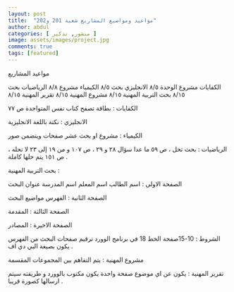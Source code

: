 ```yaml
---
layout: post
title:  "مواعيد ومواضيع المشاريع شعبة 201 و202"
author: abdul
categories: [ منشور, تذكير ]
image: assets/images/project.jpg
comments: true
tags: [featured]
---
```


مواعيد المشاريع

الكفايات مشروع الوحدة ٨/٥
الانجليزي بحث             ٨/٥
الكيمياء مشروع            ٨/٨
الرياضيات بحث           ٨/١٥
بحث التربية المهنية                ٨/١٥
مشروع المهنية             ٨/١٥
تقرير المهنية                ٨/١٥

الكفايات : 
بطاقة تصفح كتاب نفس المتواجدة ص ٧٧

الانجليزي : 
نكتة باللغة الانجليزية

الكيمياء : 
مشروع او بحث عشر صفحات ويتضمن صور

الرياضيات :
بحث تحل ، ص ٥٩ ما عدا سؤال ٢٨ و ٢٩ ، ص ١٠٧ و من ١٩ إلى ٢٣ لا تحله ، ص ١٥١ يتم حلها كاملة .

بحث التربية المهنية : 

الصفحة الاولى :
اسم الطالب 
اسم المعلم 
اسم المدرسة 
عنوان البحث 

الصفحة الثانية :
الفهرس
مواضيع البحث

الصفحة الثالثة : 
المقدمة 

الصفحة الاخيرة : 
المصادر

الشروط :
10-15صفحة
الخط 18 في برنامج الوورد
ترقيم صفحات البحث من الفهرس
يكون بصيغة البي دي اف .

مشروع المهنية : 
يتم التفاهم بين المجموعات المقسمة

تقرير المهنية : 
يكون عن اي موضوع صفحة واحدة 
يكون مكتوب بالوورد و طريقته سيتم ارسالها كصورة قريبا .
